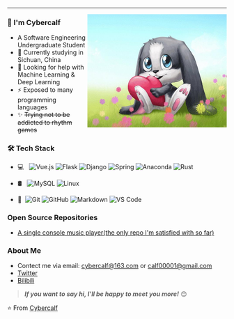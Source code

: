 ---
<img align="right" alt="schnuffel" height="260" width="320" src="https://github.com/Cybercalf/Cybercalf/blob/master/schnuffel.jpg">

### 👋 I'm Cybercalf

- A Software Engineering Undergraduate Student
- 🌱 Currently studying in Sichuan, China  
- 🤔 Looking for help with Machine Learning & Deep Learning
- ⚡ Exposed to many programming languages
- ✨ ~~Trying not to be addicted to rhythm games~~  

### 🛠 Tech Stack

<!--![C/C++](https://img.shields.io/badge/-C++-black?logo=cplusplus&logoColor=red)-->

- 💻 &#160; ![Vue.js](https://img.shields.io/badge/-Vue-333333?logo=vue.js)
![Flask](https://img.shields.io/badge/-Flask-333333?logo=flask)
![Django](https://img.shields.io/badge/-Django-333333?logo=django)
![Spring](https://img.shields.io/badge/-Spring-333333?logo=spring)
![Anaconda](https://img.shields.io/badge/-Anaconda-333333?logo=anaconda)
![Rust](https://img.shields.io/badge/-Rust-333333?logo=rust)

- 🛢 &#160; ![MySQL](https://img.shields.io/badge/-MySQL-333333?style=flat&logo=mysql)
![Linux](https://img.shields.io/badge/-Linux-333333?style=flat&logo=Linux)

- 🔧 &#160;![Git](https://img.shields.io/badge/-Git-333333?style=flat&logo=git)
![GitHub](https://img.shields.io/badge/-GitHub-333333?style=flat&logo=github)
![Markdown](https://img.shields.io/badge/-Markdown-333333?style=flat&logo=markdown)
![VS Code](https://img.shields.io/badge/-VS%20Code-blue?logo=visualstudiocode&logoColor=white)

### Open Source Repositories
- [A single console music player(the only repo I'm satisfied with so far)](https://github.com/Cybercalf/HwcPlayer-CMake)  

### About Me
- Contect me via email: [cybercalf@163.com](mailto:cybercalf@163.com) or [calf00001@gmail.com](mailto:calf00001@gmail.com)
- [Twitter](https://twitter.com/calf00001)
- [Bilibili](https://space.bilibili.com/429533066)

> ***If you want to say hi, I'll be happy to meet you more!*** 😊

⭐️ From [Cybercalf](https://github.com/Cybercalf)

<!-- [![Cybercalf's GitHub stats](https://github-readme-stats.vercel.app/api?username=Cybercalf&theme=buefy&hide=stars,issues&show_icons=false)](https://github.com/anuraghazra/github-readme-stats)
 -->

<!--
**Cybercalf/Cybercalf** is a ✨ _special_ ✨ repository because its `README.md` (this file) appears on your GitHub profile.

Here are some ideas to get you started:

- 🔭 I’m currently working on ...
- 🌱 I’m currently learning ...
- 👯 I’m looking to collaborate on ...
- 🤔 I’m looking for help with ...
- 💬 Ask me about ...
- 📫 How to reach me: ...
- 😄 Pronouns: ...
- ⚡ Fun fact: ...
-->
